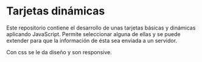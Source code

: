 # Tarjetas dinámicas

Este repositorio contiene el desarrollo de unas tarjetas básicas y dinámicas aplicando JavaScript. Permite seleccionar alguna de ellas y se puede extender para que la información de ésta sea enviada a un servidor.

Con css se le da diseño y son responsive.